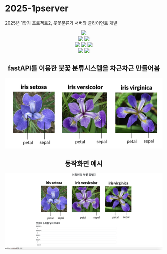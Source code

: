 # 2025-1pserver
2025년 1학기 프로젝트2, 붓꽃분류기 서버와 클라이언트 개발
<div align=center> 
  <img src="https://img.shields.io/badge/python-3776AB?style=for-the-badge&logo=python&logoColor=white"> 
  <br>
    <img src=https://img.shields.io/badge/FastAPI-005571?style=for-the-badge&logo=fastapi>
  <img src=https://img.shields.io/badge/fastify-%23000000.svg?style=for-the-badge&logo=fastify&logoColor=white>

  <br>
  
  <img src="https://img.shields.io/badge/html5-E34F26?style=for-the-badge&logo=html5&logoColor=white"> 
  <img src="https://img.shields.io/badge/css-1572B6?style=for-the-badge&logo=css3&logoColor=white"> 
  <img src="https://img.shields.io/badge/javascript-F7DF1E?style=for-the-badge&logo=javascript&logoColor=black"> 
<br>
 
 <img src="https://img.shields.io/badge/pycharm-143?style=for-the-badge&logo=pycharm&logoColor=black&color=black&labelColor=green">
 <img src="https://img.shields.io/badge/github-181717?style=for-the-badge&logo=github&logoColor=white">

## fastAPI를 이용한 붓꽃 분류시스템을 차근차근 만들어봄

<img src="irispicture.png">

## 동작화면 예시 ##
<img src="iriscapture.png">
